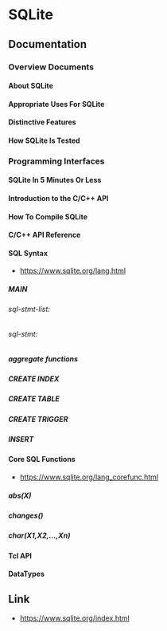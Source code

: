 # SQLite
## Documentation
### Overview Documents
#### About SQLite
#### Appropriate Uses For SQLite
#### Distinctive Features
#### How SQLite Is Tested
### Programming Interfaces
#### SQLite In 5 Minutes Or Less
#### Introduction to the C/C++ API
#### How To Compile SQLite
#### C/C++ API Reference
#### SQL Syntax
- https://www.sqlite.org/lang.html
##### MAIN
###### sql-stmt-list:
###### sql-stmt:
##### aggregate functions
##### CREATE INDEX
##### CREATE TABLE
##### CREATE TRIGGER
##### INSERT
#### Core SQL Functions
- https://www.sqlite.org/lang_corefunc.html
##### abs(X)
##### changes()
##### char(X1,X2,...,Xn)
#### Tcl API
#### DataTypes
## Link
- https://www.sqlite.org/index.html
